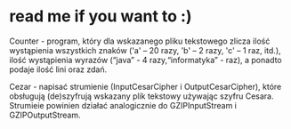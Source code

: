 # read me if you want to :)

Counter -  program, który dla wskazanego pliku tekstowego zlicza ilość wystąpienia wszystkich znaków
('a' – 20 razy, 'b' – 2 razy, 'c' – 1 raz, itd.), ilość wystąpienia wyrazów (“java” - 4 razy,“informatyka” - raz),
a ponadto podaje ilość lini oraz zdań.

Cezar - napisać strumienie (InputCesarCipher i OutputCesarCipher), które obsługują (de)szyfrują wskazany plik tekstowy używając
szyfru Cesara. Strumieie powinien działać analogicznie do GZIPInputStream i GZIPOutputStream.
